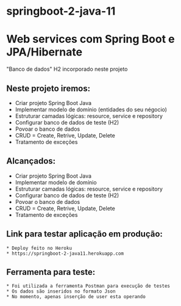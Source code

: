# springboot-2-java-11

# Web services com Spring Boot e JPA/Hibernate

"Banco de dados" H2 incorporado neste projeto

## Neste projeto iremos:
 * Criar projeto Spring Boot Java
 * Implementar modelo de domínio (entidades do seu négocio)
 * Estruturar camadas lógicas: resource, service e repository
 * Configurar banco de dados de teste (H2)
 * Povoar o banco de dados
 * CRUD = Create, Retrive, Update, Delete
 * Tratamento de exceções

## Alcançados:
  * Criar projeto Spring Boot Java
  * Implementar modelo de domínio
  * Estruturar camadas lógicas: resource, service e repository
  * Configurar banco de dados de teste (H2)
  * Povoar o banco de dados
  * CRUD = Create, Retrive, Update, Delete
  * Tratamento de exceções
   
   
## Link para testar aplicação em produção:
	* Deploy feito no Heroku
	* https://springboot-2-java11.herokuapp.com
	
## Ferramenta para teste:
	* Foi utilizada a ferramenta Postman para execução de testes
	* Os dados são inseridos no formato Json
	* No momento, apenas inserção de user esta operando
